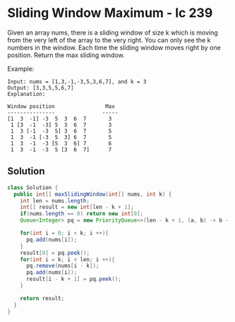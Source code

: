 # Sliding Window Maximum - lc 239
Given an array nums, there is a sliding window of size k which is moving from the very left of the array to the very right. You can only see the k numbers in the window. Each time the sliding window moves right by one position. Return the max sliding window.

Example:
```
Input: nums = [1,3,-1,-3,5,3,6,7], and k = 3
Output: [3,3,5,5,6,7] 
Explanation: 

Window position                Max
---------------               -----
[1  3  -1] -3  5  3  6  7       3
 1 [3  -1  -3] 5  3  6  7       3
 1  3 [-1  -3  5] 3  6  7       5
 1  3  -1 [-3  5  3] 6  7       5
 1  3  -1  -3 [5  3  6] 7       6
 1  3  -1  -3  5 [3  6  7]      7
```

## Solution
```java
class Solution {
  public int[] maxSlidingWindow(int[] nums, int k) {
    int len = nums.length;
    int[] result = new int[len - k + 1];
    if(nums.length == 0) return new int[0];
    Queue<Integer> pq = new PriorityQueue<>(len - k + 1, (a, b) -> b - a);

    for(int i = 0; i < k; i ++){
      pq.add(nums[i]);
    }
    result[0] = pq.peek();
    for(int i = k; i < len; i ++){
      pq.remove(nums[i - k]);
      pq.add(nums[i]);
      result[i - k + 1] = pq.peek();
    }

    return result;
  }
}
```
